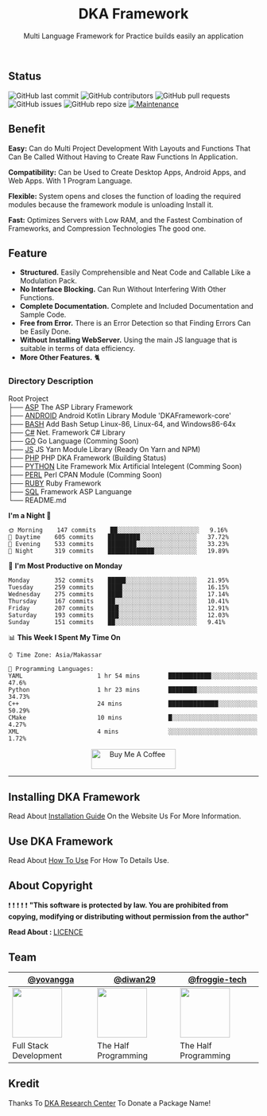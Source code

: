 <h1 align="center">DKA Framework</h1>
<p align="center">Multi Language Framework for Practice builds easily an application</p>
<br>

## Status

![GitHub last commit](https://img.shields.io/github/last-commit/YovanggaAnandhika/DKAFramework)
![GitHub contributors](https://img.shields.io/github/contributors/YovanggaAnandhika/DKAFramework)
![GitHub pull requests](https://img.shields.io/github/issues-pr/YovanggaAnandhika/DKAFramework)
![GitHub issues](https://img.shields.io/github/issues/YovanggaAnandhika/DKAFramework)
![GitHub repo size](https://img.shields.io/github/repo-size/YovanggaAnandhika/DKAFramework)
[![Maintenance](https://img.shields.io/badge/Maintained%3F-yes-green.svg)](https://GitHub.com/Naereen/StrapDown.js/graphs/commit-activity)


## Benefit

**Easy:** Can do Multi Project Development With Layouts and Functions That Can Be Called Without Having to Create Raw
Functions In Application.

**Compatibility:** Can be Used to Create Desktop Apps, Android Apps, and Web Apps. With 1 Program Language.

**Flexible:** System opens and closes the function of loading the required modules because the framework module is
unloading Install it.

**Fast:** Optimizes Servers with Low RAM, and the Fastest Combination of Frameworks, and Compression Technologies The
good one.

## Feature

* **Structured.** Easily Comprehensible and Neat Code and Callable Like a Modulation Pack.
* **No Interface Blocking.** Can Run Without Interfering With Other Functions.
* **Complete Documentation.** Complete and Included Documentation and Sample Code.
* **Free from Error.** There is an Error Detection so that Finding Errors Can be Easily Done.
* **Without Installing WebServer.** Using the main JS language that is suitable in terms of data efficiency.
* **More Other Features.** 🐈

### Directory Description

Root Project <br>
├── [ASP](https://github.com/YovanggaAnandhika/DKAFramework/blob/master/ASP/README.md)
The ASP Library Framework <br>
├── [ANDROID](https://github.com/YovanggaAnandhika/DKAFramework/blob/master/Android/README.md)
Android Kotlin Library Module 'DKAFramework-core' <br>
├── [BASH](https://github.com/YovanggaAnandhika/DKAFramework/blob/master/BASH/README.md)
Add Bash Setup Linux-86, Linux-64, and Windows86-64x <br>
├── [C#](https://github.com/YovanggaAnandhika/DKAFramework/blob/master/C#/README.md)
Net. Framework C# Library <br>
├── [GO](https://github.com/YovanggaAnandhika/DKAFramework/blob/master/GO/README.md)
Go Language (Comming Soon) <br>
├── [JS](https://github.com/YovanggaAnandhika/DKAFramework/blob/master/JS/README.md)
JS Yarn Module Library (Ready On Yarn and NPM) <br>
├── [PHP](https://github.com/YovanggaAnandhika/DKAFramework/blob/master/PHP/README.md)
PHP DKA Framework (Building Status) <br>
├── [PYTHON](https://github.com/YovanggaAnandhika/DKAFramework/blob/master/PYTHON/README.md)
Lite Framework Mix Artificial Intelegent (Comming Soon) <br>
├── [PERL](https://github.com/YovanggaAnandhika/DKAFramework/blob/master/PERL/README.md)
Perl CPAN Module (Comming Soon) <br>
├── [RUBY](https://github.com/YovanggaAnandhika/DKAFramework/blob/master/RUBY/README.md)
Ruby Framework <br>
├── [SQL](https://github.com/YovanggaAnandhika/DKAFramework/blob/master/SQL/README.md)
Framework ASP Languange <br>
└── README.md

**I'm a Night 🦉**

```text
🌞 Morning    147 commits    ██░░░░░░░░░░░░░░░░░░░░░░░   9.16% 
🌆 Daytime    605 commits    █████████░░░░░░░░░░░░░░░░   37.72% 
🌃 Evening    533 commits    ████████░░░░░░░░░░░░░░░░░   33.23% 
🌙 Night      319 commits    █████████████░░░░░░░░░░░░   19.89%

```

📅 **I'm Most Productive on Monday**

```text
Monday       352 commits    █████░░░░░░░░░░░░░░░░░░░░   21.95% 
Tuesday      259 commits    ████░░░░░░░░░░░░░░░░░░░░░   16.15% 
Wednesday    275 commits    ████░░░░░░░░░░░░░░░░░░░░░   17.14% 
Thursday     167 commits    ██░░░░░░░░░░░░░░░░░░░░░░░   10.41% 
Friday       207 commits    ███░░░░░░░░░░░░░░░░░░░░░░   12.91% 
Saturday     193 commits    ███░░░░░░░░░░░░░░░░░░░░░░   12.03% 
Sunday       151 commits    ██░░░░░░░░░░░░░░░░░░░░░░░   9.41%

```

📊 **This Week I Spent My Time On**

```text
⌚︎ Time Zone: Asia/Makassar

💬 Programming Languages: 
YAML                     1 hr 54 mins        ████████████░░░░░░░░░░░░░   47.6% 
Python                   1 hr 23 mins        ████████░░░░░░░░░░░░░░░░░   34.73% 
C++                      24 mins             ██████████████░░░░░░░░░░░   50.29% 
CMake                    10 mins             █░░░░░░░░░░░░░░░░░░░░░░░░   4.27% 
XML                      4 mins              ░░░░░░░░░░░░░░░░░░░░░░░░░   1.72%

```

<p align="center">
<a href="https://www.buymeacoffee.com/celiduba" target="_blank"><img src="https://cdn.buymeacoffee.com/buttons/default-red.png" alt="Buy Me A Coffee" height="40" width="170" ></a>
</p>

---

## Installing DKA Framework

Read About [Installation Guide](https://github.com/YovanggaAnandhika/DKAFramework/blob/master/INSTALL.md) On the Website
Us For More Information.

## Use DKA Framework

Read About [How To Use](https://github.com/YovanggaAnandhika/DKAFramework/blob/master/USAGE.md) For How To Details Use.

## About Copyright

:exclamation: :exclamation: :exclamation: :exclamation: :exclamation:
<b>"This software is protected by law. You are prohibited from copying, modifying or distributing without permission
from the author" <br>

Read About : </b>[LICENCE](https://github.com/YovanggaAnandhika/DKAFramework/blob/master/LICENSE.md)

## Team

[@yovangga](https://github.com/yovanggaanandhika) | [@diwan29](https://github.com/Ridwan29) | [@froggie-tech](https://github.com/froggie-tech)
--- | --- | --- 
<img align="center" src="https://avatars.githubusercontent.com/yovanggaanandhika?s=100&v=1" width="100" height="100" /> | <img align="center" src="https://avatars.githubusercontent.com/diwan29?s=100&v=1" width="100" height="100"> | <img align="center" src="https://avatars.githubusercontent.com/froggie-tech?s" width="100" height="100">
Full Stack Development | The Half Programming | The Half Programming

<!-- <table border="0">
<tr>
    <td><img width="800" src="https://media.istockphoto.com/vectors/default-profile-picture-avatar-photo-placeholder-vector-illustration-vector-id1223671392?k=6&m=1223671392&s=612x612&w=0&h=NGxdexflb9EyQchqjQP0m6wYucJBYLfu46KCLNMHZYM=" alt="Yovangga Anandhika"> </td>
    <td>
        <h3>Muhammad Arfan</h3>
        <b>A Analysis System</b> From Indonesia.
        Mendalami Bidang Conceptor, FLowcart, IO Proses
        <br/><br/>
    </td>
</tr>
 <tr>
    <td><img width="800" src="https://dkaresearchcenter.com/wp-content/uploads/2020/06/FB_IMG_1583407496659.jpg" alt="Yovangga Anandhika"> </td>
    <td>
        <h3>Yovangga Anandhika</h3>
        <b>A Full Stack Developer Software Engginering</b> From Indonesia.
        Mendalami Bidang Pemegraman Komputer, Seorang Pendiri Komunitas Startup <b>DKA Research Center</b>
        dan Aktif Mengerjakan Penelitian dan Pekerjaan Berbasis Inovasi Digital. Menguasai Lebih Dari 18 Bahasa Program Komputer.
        <br/><br/>
    </td>
 </tr>
<tr>
    <td><img width="800" src="https://avatars.githubusercontent.com/u/53886120?s=400&u=2d939d070984bb8beef67eb549c39e1e9f0cf18f&v=4" alt="Yovangga Anandhika"> </td>
    <td>
        <h3>Muhammad Ridwan</h3>
        <b>A Half Programming</b> From Indonesia.
        Mendalami Bidang Android Development, Layout Design, Kotlin, Mysql
        <br/><br/>
    </td>
</tr>
<tr>
    <td><img width="800" src="https://media.istockphoto.com/vectors/default-profile-picture-avatar-photo-placeholder-vector-illustration-vector-id1223671392?k=6&m=1223671392&s=612x612&w=0&h=NGxdexflb9EyQchqjQP0m6wYucJBYLfu46KCLNMHZYM=" alt="Yovangga Anandhika"> </td>
    <td>
        <h3>Muhammad Yusuf</h3>
        <b>A Half Programming</b> From Indonesia.
        Mendalami Bidang Android Development, Layout Design, Kotlin
        <br/><br/>
    </td>
</tr>
</table> -->


## Kredit

Thanks To [DKA Research Center](https://github.com/YovanggaAnandhika) To Donate a Package Name!
